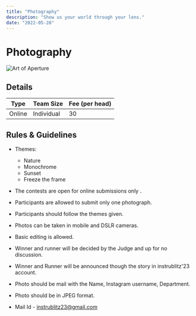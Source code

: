 ```yaml
---
title: "Photography"
description: "Show us your world through your lens."
date: "2022-05-28"
---
```


# Photography
<img src="/posters/33.jpg" alt="Art of Aperture" class="w-full lg:w-96 mx-auto object-cover" />

## Details

| Type   | Team Size  | Fee (per head) |
| ------ | ---------- | -------------- |
| Online | Individual | 30             |

## Rules & Guidelines

-   Themes:
    * Nature
    * Monochrome
    * Sunset
    * Freeze the frame  

-   The contests are open for online submissions only .
-   Participants are allowed to submit only one photograph.
-   Participants should follow the themes given.
-   Photos can be taken in mobile and DSLR cameras.
-   Basic editing is allowed.
-   Winner and runner will be decided by the Judge and up for no discussion.
-   Winner and Runner will be announced though the story in instrublitz'23 account.
-   Photo should be mail with the Name, Instagram username, Department.
-   Photo should be in JPEG format.
-   Mail Id - instrublitz23@gmail.com
